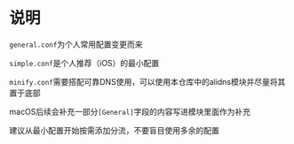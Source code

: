 # 说明

`general.conf`为个人常用配置变更而来

`simple.conf`是个人推荐（iOS）的最小配置

`minify.conf`需要搭配可靠DNS使用，可以使用本仓库中的alidns模块并尽量将其置于底部

macOS后续会补充一部分`[General]`字段的内容写进模块里面作为补充

建议从最小配置开始按需添加分流，不要盲目使用多余的配置
